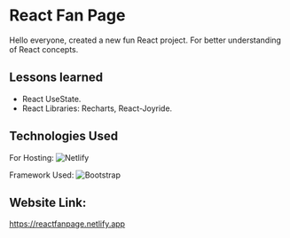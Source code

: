 # React Fan Page

Hello everyone, created a new fun React project. For better understanding of React concepts.


## Lessons learned

- React UseState.
- React Libraries: Recharts, React-Joyride.


## Technologies Used
For Hosting:
![Netlify](https://img.shields.io/badge/netlify-%23000000.svg?style=for-the-badge&logo=netlify&logoColor=#00C7B7)

Framework Used:
![Bootstrap](https://img.shields.io/badge/bootstrap-%23563D7C.svg?style=for-the-badge&logo=bootstrap&logoColor=white)

## Website Link:
https://reactfanpage.netlify.app
